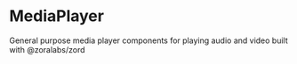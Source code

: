 # MediaPlayer

General purpose media player components for playing audio and video built with @zoralabs/zord
